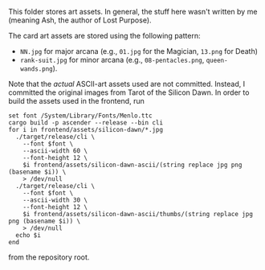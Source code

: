 This folder stores art assets. In general, the stuff here wasn't written by me
(meaning Ash, the author of Lost Purpose).

The card art assets are stored using the following pattern:

- `NN.jpg` for major arcana (e.g., `01.jpg` for the Magician, `13.png` for Death)
- `rank-suit.jpg` for minor arcana (e.g., `08-pentacles.png`, `queen-wands.png`).

Note that the *actual* ASCII-art assets used are not committed. Instead, I
committed the original images from Tarot of the Silicon Dawn. In order to build the assets used in the frontend, run

```fish
set font /System/Library/Fonts/Menlo.ttc
cargo build -p ascender --release --bin cli
for i in frontend/assets/silicon-dawn/*.jpg
  ./target/release/cli \
    --font $font \
    --ascii-width 60 \
    --font-height 12 \
    $i frontend/assets/silicon-dawn-ascii/(string replace jpg png (basename $i)) \
    > /dev/null
  ./target/release/cli \
    --font $font \
    --ascii-width 30 \
    --font-height 12 \
    $i frontend/assets/silicon-dawn-ascii/thumbs/(string replace jpg png (basename $i)) \
    > /dev/null
  echo $i
end
```

from the repository root.
